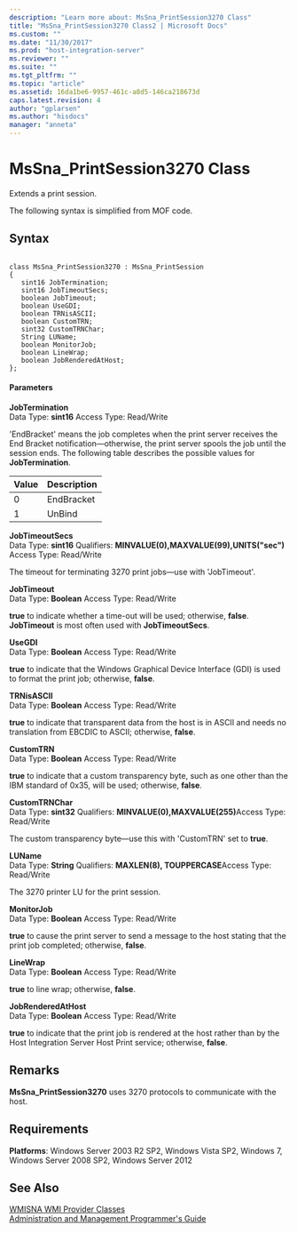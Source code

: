 ```yaml
---
description: "Learn more about: MsSna_PrintSession3270 Class"
title: "MsSna_PrintSession3270 Class2 | Microsoft Docs"
ms.custom: ""
ms.date: "11/30/2017"
ms.prod: "host-integration-server"
ms.reviewer: ""
ms.suite: ""
ms.tgt_pltfrm: ""
ms.topic: "article"
ms.assetid: 16da1be6-9957-461c-a8d5-146ca218673d
caps.latest.revision: 4
author: "gplarsen"
ms.author: "hisdocs"
manager: "anneta"
---
```

# MsSna_PrintSession3270 Class
Extends a print session.  
  
 The following syntax is simplified from MOF code.  
  
## Syntax  
  
```  
  
class MsSna_PrintSession3270 : MsSna_PrintSession  
{  
   sint16 JobTermination;  
   sint16 JobTimeoutSecs;  
   boolean JobTimeout;  
   boolean UseGDI;  
   boolean TRNisASCII;  
   boolean CustomTRN;  
   sint32 CustomTRNChar;  
   String LUName;  
   boolean MonitorJob;  
   boolean LineWrap;  
   boolean JobRenderedAtHost;  
};  
```  
  
#### Parameters  
 **JobTermination**  
 Data Type: **sint16** Access Type: Read/Write  
  
 'EndBracket' means the job completes when the print server receives the End Bracket notification—otherwise, the print server spools the job until the session ends. The following table describes the possible values for **JobTermination**.  
  
|Value|Description|  
|-----------|-----------------|  
|0|EndBracket|  
|1|UnBind|  
  
 **JobTimeoutSecs**  
 Data Type: **sint16** Qualifiers: **MINVALUE(0),MAXVALUE(99),UNITS("sec")** Access Type: Read/Write  
  
 The timeout for terminating 3270 print jobs—use with 'JobTimeout'.  
  
 **JobTimeout**  
 Data Type: **Boolean** Access Type: Read/Write  
  
 **true** to indicate whether a time-out will be used; otherwise, **false**. **JobTimeout** is most often used with **JobTimeoutSecs**.  
  
 **UseGDI**  
 Data Type: **Boolean** Access Type: Read/Write  
  
 **true** to indicate that the Windows Graphical Device Interface (GDI) is used to format the print job; otherwise, **false**.  
  
 **TRNisASCII**  
 Data Type: **Boolean** Access Type: Read/Write  
  
 **true** to indicate that transparent data from the host is in ASCII and needs no translation from EBCDIC to ASCII; otherwise, **false**.  
  
 **CustomTRN**  
 Data Type: **Boolean** Access Type: Read/Write  
  
 **true** to indicate that a custom transparency byte, such as one other than the IBM standard of 0x35, will be used; otherwise, **false**.  
  
 **CustomTRNChar**  
 Data Type: **sint32** Qualifiers: <strong>MINVALUE(0),MAXVALUE(255)</strong>Access Type: Read/Write  
  
 The custom transparency byte—use this with 'CustomTRN' set to **true**.  
  
 **LUName**  
 Data Type: **String** Qualifiers: **MAXLEN(8), TOUPPERCASE**Access Type: Read/Write  
  
 The 3270 printer LU for the print session.  
  
 **MonitorJob**  
 Data Type: **Boolean** Access Type: Read/Write  
  
 **true** to cause the print server to send a message to the host stating that the print job completed; otherwise, **false**.  
  
 **LineWrap**  
 Data Type: **Boolean** Access Type: Read/Write  
  
 **true** to line wrap; otherwise, **false**.  
  
 **JobRenderedAtHost**  
 Data Type: **Boolean** Access Type: Read/Write  
  
 **true** to indicate that the print job is rendered at the host rather than by the Host Integration Server Host Print service; otherwise, **false**.  
  
## Remarks  
 **MsSna_PrintSession3270** uses 3270 protocols to communicate with the host.  
  
## Requirements  
 **Platforms**: Windows Server 2003 R2 SP2, Windows Vista SP2, Windows 7, Windows Server 2008 SP2, Windows Server 2012  
  
## See Also  
 [WMISNA WMI Provider Classes](../core/wmisna-wmi-provider-classes2.md)   
 [Administration and Management Programmer's Guide](./administration-and-management-programmer-s-guide2.md)
